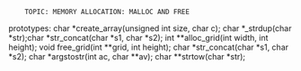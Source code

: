 		TOPIC: MEMORY ALLOCATION: MALLOC AND FREE

prototypes:
char *create_array(unsigned int size, char c);
char *_strdup(char *str);char *str_concat(char *s1, char *s2);
int **alloc_grid(int width, int height);
void free_grid(int **grid, int height);
char *str_concat(char *s1, char *s2);
char *argstostr(int ac, char **av);
char **strtow(char *str);
